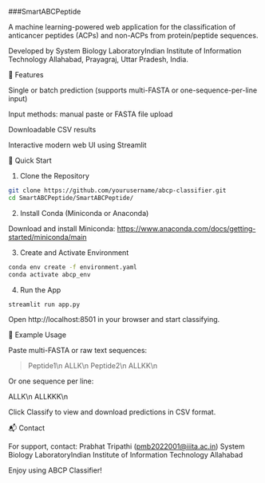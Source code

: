 ###SmartABCPeptide

A machine learning-powered web application for the classification of anticancer peptides (ACPs) and non-ACPs from protein/peptide sequences.

Developed by System Biology LaboratoryIndian Institute of Information Technology Allahabad, Prayagraj, Uttar Pradesh, India.

🎯 Features

Single or batch prediction (supports multi-FASTA or one-sequence-per-line input)

Input methods: manual paste or FASTA file upload

Downloadable CSV results

Interactive modern web UI using Streamlit

🚀 Quick Start

1. Clone the Repository
```bash
git clone https://github.com/yourusername/abcp-classifier.git
cd SmartABCPeptide/SmartABCPeptide/
```
2. Install Conda (Miniconda or Anaconda)

Download and install Miniconda:
https://www.anaconda.com/docs/getting-started/miniconda/main

3. Create and Activate Environment
```bash
conda env create -f environment.yaml
conda activate abcp_env
```

4. Run the App
```bash
streamlit run app.py
```
Open http://localhost:8501 in your browser and start classifying.


🧪 Example Usage

Paste multi-FASTA or raw text sequences:

>Peptide1\n
ALLK\n
>Peptide2\n
ALLKK\n

Or one sequence per line:

ALLK\n
ALLKKK\n

Click Classify to view and download predictions in CSV format.


📬 Contact

For support, contact: Prabhat Tripathi (pmb2022001@iiita.ac.in) System Biology LaboratoryIndian Institute of Information Technology Allahabad

Enjoy using ABCP Classifier!

